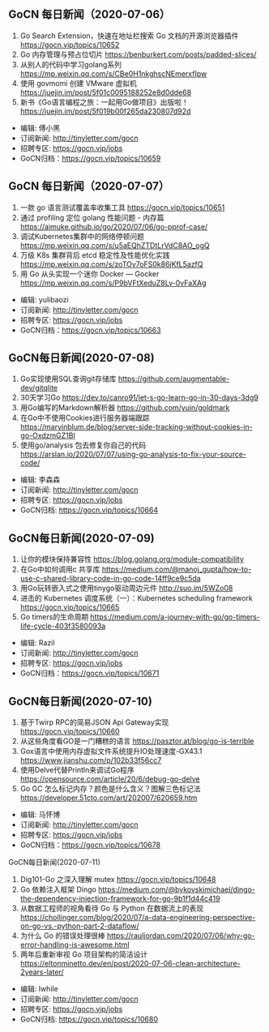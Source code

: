 ## GoCN 每日新闻（2020-07-06）

1. Go Search Extension，快速在地址栏搜索 Go 文档的开源浏览器插件 https://gocn.vip/topics/10652
2. Go 内存管理与预占位切片 https://benburkert.com/posts/padded-slices/
3. 从别人的代码中学习golang系列 https://mp.weixin.qq.com/s/CBe0H1nkghscNEmerxfIpw
4. 使用 govmomi 创建 VMware 虚拟机 https://juejin.im/post/5f01c0095188252e8d0dde68
5. 新书《Go语言编程之旅：一起用Go做项目》出版啦！ https://juejin.im/post/5f019b00f265da230807d92d

* 编辑: 傅小黑
* 订阅新闻: http://tinyletter.com/gocn
* 招聘专区: https://gocn.vip/jobs
* GoCN归档：https://gocn.vip/topics/10659

## GoCN 每日新闻（2020-07-07）

1. 一款 go 语言测试覆盖率收集工具 https://gocn.vip/topics/10651
2. 通过 profiling 定位 golang 性能问题 - 内存篇 https://aimuke.github.io/go/2020/07/06/go-pprof-case/
3. 调试Kubernetes集群中的网络停顿问题 https://mp.weixin.qq.com/s/u5aEQhZTDtLrVdC8AO_ogQ
4. 万级 K8s 集群背后 etcd 稳定性及性能优化实践 https://mp.weixin.qq.com/s/zoTOv7oFS0k86jKfL5azfQ
5. 用 Go 从头实现一个迷你 Docker — Gocker https://mp.weixin.qq.com/s/P9bVFtXeduZ8Lv-0vFaXAg

* 编辑: yulibaozi
* 订阅新闻: http://tinyletter.com/gocn
* 招聘专区: https://gocn.vip/jobs
* GoCN归档：https://gocn.vip/topics/10663

## GoCN每日新闻(2020-07-08)

1. Go实现使用SQL查询git存储库 https://github.com/augmentable-dev/gitqlite
2. 30天学习Go https://dev.to/canro91/let-s-go-learn-go-in-30-days-3dg9
3. 用Go编写的Markdown解析器 https://github.com/yuin/goldmark
4. 在Go中不使用Cookies进行服务器端跟踪 https://marvinblum.de/blog/server-side-tracking-without-cookies-in-go-OxdzmGZ1Bl
5. 使用go/analysis 包去修复你自己的代码 https://arslan.io/2020/07/07/using-go-analysis-to-fix-your-source-code/

* 编辑: 李森森
* 订阅新闻: http://tinyletter.com/gocn
* 招聘专区: https://gocn.vip/jobs
* GoCN归档: https://gocn.vip/topics/10664

## GoCN每日新闻(2020-07-09)

1. 让你的模块保持兼容性 https://blog.golang.org/module-compatibility
2. 在Go中如何调用c 共享库 https://medium.com/@manoj_gupta/how-to-use-c-shared-library-code-in-go-code-14ff9ce9c5da
3. 用Go玩转嵌入式之使用tinygo驱动周边元件 http://suo.im/5WZo08 
4. 进击的 Kubernetes 调度系统（一）：Kubernetes scheduling framework https://gocn.vip/topics/10665
5. Go timers的生命周期  https://medium.com/a-journey-with-go/go-timers-life-cycle-403f3580093a

* 编辑: Razil
* 订阅新闻: http://tinyletter.com/gocn
* 招聘专区: https://gocn.vip/jobs
* GoCN归档：https://gocn.vip/topics/10671

## GoCN每日新闻(2020-07-10)

1. 基于Twirp RPC的简易JSON Api Gateway实现 https://gocn.vip/topics/10660
2. 从这些角度看GO是一门糟糕的语言 https://pasztor.at/blog/go-is-terrible
3. Gox语言中使用内存虚拟文件系统提升IO处理速度-GX43.1 https://www.jianshu.com/p/102b33f56cc7
4. 使用Delve代替Println来调试Go程序 https://opensource.com/article/20/6/debug-go-delve
5. Go GC 怎么标记内存？颜色是什么含义？图解三色标记法 https://developer.51cto.com/art/202007/620659.htm

* 编辑: 马怀博
* 订阅新闻: http://tinyletter.com/gocn
* 招聘专区: https://gocn.vip/jobs
* GoCN归档：https://gocn.vip/topics/10678

GoCN每日新闻(2020-07-11)

1. Dig101-Go 之深入理解 mutex https://gocn.vip/topics/10648
2. Go 依赖注入框架 Dingo https://medium.com/@bykovskimichael/dingo-the-dependency-injection-framework-for-go-9b1f1d44c419
3. 从数据工程师的视角看待 Go 与 Python 在数据流上的表现 https://chollinger.com/blog/2020/07/a-data-engineering-perspective-on-go-vs.-python-part-2-dataflow/
4. 为什么 Go 的错误处理很棒 https://rauljordan.com/2020/07/06/why-go-error-handling-is-awesome.html
5. 两年后重新审视 Go 项目架构的简洁设计 https://eltonminetto.dev/en/post/2020-07-06-clean-architecture-2years-later/

* 编辑: lwhile
* 订阅新闻: http://tinyletter.com/gocn
* 招聘专区: https://gocn.vip/jobs
* GoCN归档: https://gocn.vip/topics/10680
